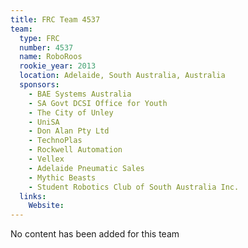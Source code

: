 ```yaml
---
title: FRC Team 4537
team:
  type: FRC
  number: 4537
  name: RoboRoos
  rookie_year: 2013
  location: Adelaide, South Australia, Australia
  sponsors:
    - BAE Systems Australia
    - SA Govt DCSI Office for Youth
    - The City of Unley
    - UniSA
    - Don Alan Pty Ltd
    - TechnoPlas
    - Rockwell Automation
    - Vellex
    - Adelaide Pneumatic Sales
    - Mythic Beasts
    - Student Robotics Club of South Australia Inc.
  links:
    Website: 
---
```

No content has been added for this team
